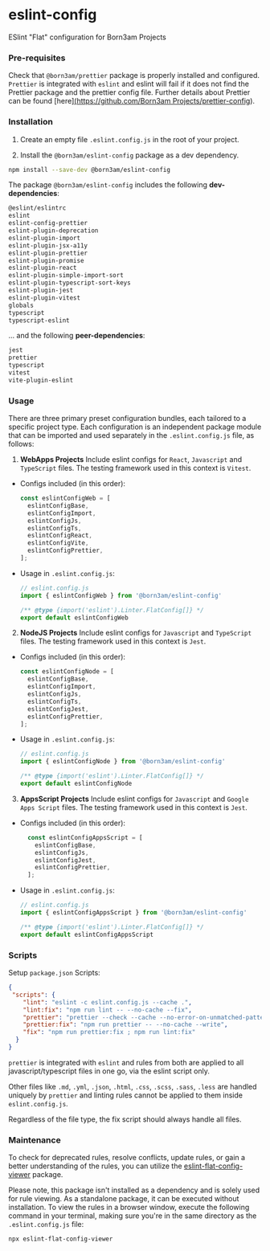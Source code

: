 # eslint-config
ESlint "Flat" configuration for Born3am Projects

### Pre-requisites
Check that `@born3am/prettier` package is properly installed and configured. `Prettier` is integrated with `eslint` and eslint will fail if it does not find the Prettier package and the prettier config file. Further details about Prettier can be found [here][(https://github.com/Born3am Projects/prettier-config](https://github.com/born3am/prettier-config-born3am)).

### Installation
1) Create an empty file `.eslint.config.js` in the root of your project.

2) Install the `@born3am/eslint-config` package as a dev dependency.
  ```bash
  npm install --save-dev @born3am/eslint-config
  ```

The package `@born3am/eslint-config` includes the following **dev-dependencies**:

  ```bash
  @eslint/eslintrc
  eslint
  eslint-config-prettier
  eslint-plugin-deprecation
  eslint-plugin-import
  eslint-plugin-jsx-a11y
  eslint-plugin-prettier
  eslint-plugin-promise
  eslint-plugin-react
  eslint-plugin-simple-import-sort
  eslint-plugin-typescript-sort-keys
  eslint-plugin-jest
  eslint-plugin-vitest
  globals
  typescript
  typescript-eslint
  ```
... and the following **peer-dependencies**:
  ```bash
  jest
  prettier
  typescript
  vitest
  vite-plugin-eslint
  ```

### Usage

There are three primary preset configuration bundles, each tailored to a specific project type. Each configuration is an independent package module that can be imported and used separately in the `.eslint.config.js` file, as follows:
1) **WebApps Projects**
Include eslint configs for `React`, `Javascript` and `TypeScript` files. The testing framework used in this context is `Vitest`.

- Configs included (in this order):
  ```js
  const eslintConfigWeb = [
    eslintConfigBase,
    eslintConfigImport,
    eslintConfigJs,
    eslintConfigTs,
    eslintConfigReact,
    eslintConfigVite,
    eslintConfigPrettier,
  ];
  ```

- Usage in `.eslint.config.js`:
  ```js
  // eslint.config.js
  import { eslintConfigWeb } from '@born3am/eslint-config'

  /** @type {import('eslint').Linter.FlatConfig[]} */
  export default eslintConfigWeb
  ```

2) **NodeJS Projects**
Include eslint configs for `Javascript` and `TypeScript` files. The testing framework used in this context is `Jest`.

- Configs included (in this order):
  ```js
  const eslintConfigNode = [
    eslintConfigBase,
    eslintConfigImport,
    eslintConfigJs,
    eslintConfigTs,
    eslintConfigJest,
    eslintConfigPrettier,
  ];
  ```

- Usage in `.eslint.config.js`:
  ```js
  // eslint.config.js
  import { eslintConfigNode } from '@born3am/eslint-config'
  
  /** @type {import('eslint').Linter.FlatConfig[]} */
  export default eslintConfigNode
  ```

3) **AppsScript Projects**
Include eslint configs for `Javascript` and `Google Apps Script` files. The testing framework used in this context is `Jest`.

- Configs included (in this order):
  ```js
    const eslintConfigAppsScript = [
      eslintConfigBase,
      eslintConfigJs,
      eslintConfigJest,
      eslintConfigPrettier,
    ];
  ```

- Usage in `.eslint.config.js`:
  ```js
  // eslint.config.js
  import { eslintConfigAppsScript } from '@born3am/eslint-config'

  /** @type {import('eslint').Linter.FlatConfig[]} */
  export default eslintConfigAppsScript
  ```

### Scripts
Setup `package.json` Scripts:

```json
{
 "scripts": {
    "lint": "eslint -c eslint.config.js --cache .",
    "lint:fix": "npm run lint -- --no-cache --fix",
    "prettier": "prettier --check --cache --no-error-on-unmatched-pattern '**/*.md' '**/*.yml' '**/*.json' '**/*.html' '**/*.css' '**/*.scss' '**/*.sass' '**/*.less'",
    "prettier:fix": "npm run prettier -- --no-cache --write",
    "fix": "npm run prettier:fix ; npm run lint:fix"
  }
}
```
`prettier` is integrated with `eslint` and rules from both are applied to all javascript/typescript files in one go, via the eslint script only.

Other files like `.md`, `.yml`, `.json`, `.html`, `.css`, `.scss`, `.sass`, `.less` are handled uniquely by `prettier` and linting rules cannot be applied to them inside `eslint.config.js`.

Regardless of the file type, the fix script should always handle all files.

### Maintenance
To check for deprecated rules, resolve conflicts, update rules, or gain a better understanding of the rules, you can utilize the [eslint-flat-config-viewer](https://github.com/antfu/eslint-flat-config-viewer) package.

Please note, this package isn't installed as a dependency and is solely used for rule viewing. As a standalone package, it can be executed without installation. To view the rules in a browser window, execute the following command in your terminal, making sure you're in the same directory as the `.eslint.config.js` file:
```bash
npx eslint-flat-config-viewer
```
